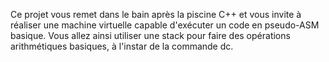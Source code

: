Ce projet vous remet dans le bain après la piscine C++ et vous invite à réaliser une machine virtuelle capable d'exécuter un code en pseudo-ASM basique.
Vous allez ainsi utiliser une stack pour faire des opérations arithmétiques basiques, à l'instar de la commande dc.
